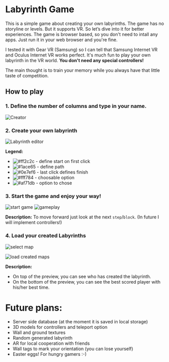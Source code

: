 # Labyrinth Game
This is a simple game about creating your own labyrinths. The game has no storyline or levels. But it supports VR. So let’s dive into it for better experiences. The game is browser based, so you don't need to intall any apps. Just run it in your web browser and you're fine.

I tested it with Gear VR (Samsung) so I can tell that Samsung Internet VR and Oculus Internet VR works perfect. It's much fun to play your own labyrinth in the VR world. **You don't need any special controllers!**

The main thought is to train your memory while you always have that little taste of competition.

## How to play

### 1. Define the number of **columns** and type in your name.

![Creator](http://nienormalny.org/labirynt-game/assets/img/creator.png)

### 2. Create your own labyrinth

![Labyrinth editor](http://nienormalny.org/labirynt-game/assets/img/lab-creator.png)

**Legend:**
- ![#ff2c2c](https://placehold.it/15/ff2c2c/000000?text=+) - define start on first click
- ![#1ace65](https://placehold.it/15/1ace65/000000?text=+) - define path
- ![#0e7ef6](https://placehold.it/15/0e7ef6/000000?text=+) - last click defines finish
- ![#fff784](https://placehold.it/15/fff784/000000?text=+) - choosable option
- ![#af71db](https://placehold.it/15/af71db/000000?text=+) - option to chose

### 3. Start the game and enjoy your way!
![start game](http://nienormalny.org/labirynt-game/assets/img/Start.png)
![gameplay](http://nienormalny.org/labirynt-game/assets/img/gameplay.png)

**Description:**
To move forward just look at the next `step`/`block`. (In future I will implement controllers!)

### 4. Load your created Labyrinths
![select map](http://nienormalny.org/labirynt-game/assets/img/select-maps.png)

![load created maps](http://nienormalny.org/labirynt-game/assets/img/loaded-maps.png)

**Description:**
- On top of the preview, you can see who has created the labyrinth.
- On the bottom of the preview, you can see the best scored player with his/her best time.

# Future plans:
- Server side database (at the moment it is saved in local storage)
- 3D models for controllers and teleport option
- Wall and ground textures
- Random generated labyrinth
- AR for local cooperation with friends
- Wall tags to mark your orientation (you can lose yourself)
- Easter eggs! For hungry gamers :-)
